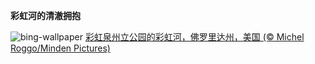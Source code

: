 
**彩虹河的清澈拥抱**

![bing-wallpaper](https://www.bing.com/th?id=OHR.RainbowRiver_ZH-CN5320095849_1920x1080.jpg)
[彩虹泉州立公园的彩虹河，佛罗里达州，美国 (© Michel Roggo/Minden Pictures)](https://www.bing.com/search?q=%E4%BD%9B%E7%BD%97%E9%87%8C%E8%BE%BE%E5%B7%9E%E5%BD%A9%E8%99%B9%E6%B2%B3&amp;form=hpcapt&amp;mkt=zh-cn)
  